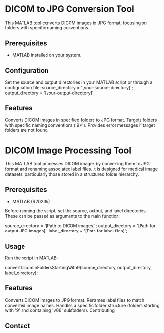 # DICOM to JPG Conversion Tool

This MATLAB tool converts DICOM images to JPG format, focusing on folders with specific naming conventions.

## Prerequisites

- MATLAB installed on your system.

## Configuration

Set the source and output directories in your MATLAB script or through a configuration file:
source_directory = '[your-source-directory]';
output_directory = '[your-output-directory]';

## Features

Converts DICOM images in specified folders to JPG format.
Targets folders with specific naming conventions ('9*').
Provides error messages if target folders are not found.


# DICOM Image Processing Tool

This MATLAB tool processes DICOM images by converting them to JPG format and renaming associated label files. It is designed for medical image datasets, particularly those stored in a structured folder hierarchy.

## Prerequisites

- MATLAB (R2023b)

Before running the script, set the source, output, and label directories. These can be passed as arguments to the main function:

source_directory = '[Path to DICOM images]';
output_directory = '[Path for output JPG images]';
label_directory = '[Path for label files]';

## Usage

Run the script in MATLAB:

convertDicomInFoldersStartingWith9(source_directory, output_directory, label_directory);

## Features

Converts DICOM images to JPG format.
Renames label files to match converted image names.
Handles a specific folder structure (folders starting with '9' and containing 'v06' subfolders).
Contributing

## Contact
   
